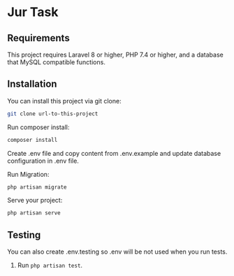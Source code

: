 # Jur Task

## Requirements

This project requires Laravel 8 or higher, PHP 7.4 or higher, and a database that MySQL compatible functions.

## Installation

You can install this project via git clone:

``` bash
git clone url-to-this-project
```

Run composer install:

``` bash
composer install
```

Create .env file and copy content from .env.example and update database configuration in .env file.

Run Migration:

``` bash
php artisan migrate
```

Serve your project:

``` bash
php artisan serve
```

## Testing

You can also create .env.testing so .env will be not used when you run tests.

1. Run `php artisan test`.

